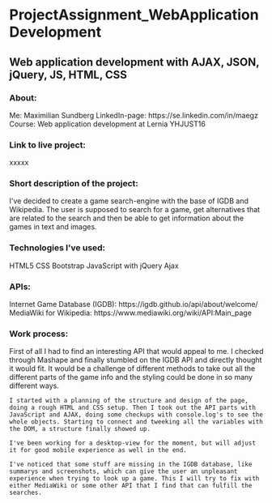 # ProjectAssignment_WebApplicationDevelopment
<h2>Web application development with AJAX, JSON, jQuery, JS, HTML, CSS</h2>

<h3>About:</h3>
    Me:
        Maximilian Sundberg
        LinkedIn-page: https://se.linkedin.com/in/maegz
    Course:
        Web application development at Lernia YHJUST16

<h3>Link to live project:</h3>
    xxxxx

<h3>Short description of the project:</h3>
    I've decided to create a game search-engine with the base of IGDB and Wikipedia.
    The user is supposed to search for a game, get alternatives that are related to the search
    and then be able to get information about the games in text and images.

<h3>Technologies I've used:</h3>
	HTML5
	CSS
	Bootstrap
	JavaScript with jQuery
	Ajax

<h3>APIs:</h3>
    Internet Game Database (IGDB): https://igdb.github.io/api/about/welcome/
    MediaWiki for Wikipedia: https://www.mediawiki.org/wiki/API:Main_page


<h3>Work process:</h3>
    First of all I had to find an interesting API that would appeal to me. I checked through Mashape and finally stumbled on the IGDB API and directly thought it would fit. It would be a challenge of different methods to take out all the different parts of the game info and the styling could be done in so many different ways.

    I started with a planning of the structure and design of the page, doing a rough HTML and CSS setup. Then I took out the API parts with JavaScript and AJAX, doing some checkups with console.log's to see the whole objects. Starting to connect and tweeking all the variables with the DOM, a structure finally showed up.

    I've been working for a desktop-view for the moment, but will adjust it for good mobile experience as well in the end.

    I've noticed that some stuff are missing in the IGDB database, like summarys and screenshots, which can give the user an unpleasant experience when trying to look up a game. This I will try to fix with either MediaWiki or some other API that I find that can fulfill the searches.
